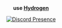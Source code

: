 <div align="center">
<strong>use <a href="https://www.moonware.dev">Hydrogen</a></strong>

</div>


<div align="center">
  

  [![Discord Presence](https://lanyard.cnrad.dev/api/739250213293785119?theme=dark&bg=471ba0&)](https://discord.com/users/739250213293785119) 
  
    

  

 </div>
</div>





